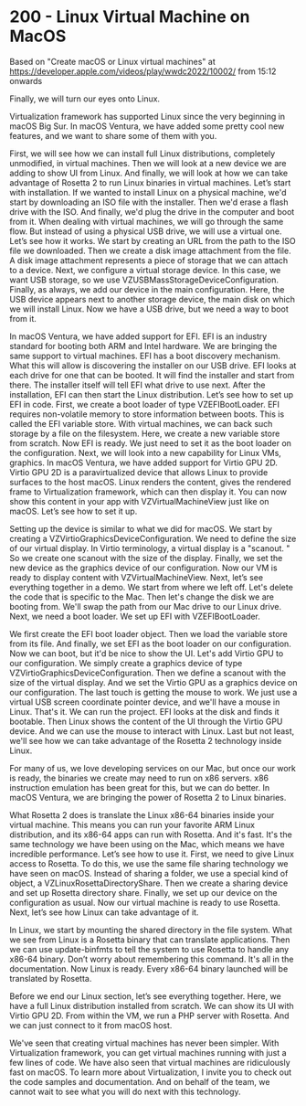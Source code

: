 # 200 - Linux Virtual Machine on MacOS
 
Based on "Create macOS or Linux virtual machines" at https://developer.apple.com/videos/play/wwdc2022/10002/ from 15:12 onwards 
 
Finally, we will turn our eyes onto Linux.
 
 Virtualization framework has supported Linux since the very beginning in macOS Big Sur.
 In macOS Ventura, we have added some pretty cool new features, and we want to share some of them with you.

First, we will see how we can install full Linux distributions, completely unmodified, in virtual machines.
 Then we will look at a new device we are adding to show UI from Linux.
 And finally, we will look at how we can take advantage of Rosetta 2 to run Linux binaries in virtual machines.
 Let’s start with installation.
 If we wanted to install Linux on a physical machine, we'd start by downloading an ISO file with the installer.
 Then we'd erase a flash drive with the ISO.
 And finally, we'd plug the drive in the computer and boot from it.
 When dealing with virtual machines, we will go through the same flow.
 But instead of using a physical USB drive, we will use a virtual one.
 Let’s see how it works.
 We start by creating an URL from the path to the ISO file we downloaded.
 Then we create a disk image attachment from the file.
 A disk image attachment represents a piece of storage that we can attach to a device.
 Next, we configure a virtual storage device.
 In this case, we want USB storage, so we use VZUSBMassStorageDeviceConfiguration.
 Finally, as always, we add our device in the main configuration.
 Here, the USB device appears next to another storage device, the main disk on which we will install Linux.
 Now we have a USB drive, but we need a way to boot from it.

In macOS Ventura, we have added support for EFI.
 EFI is an industry standard for booting both ARM and Intel hardware.
 We are bringing the same support to virtual machines.
 EFI has a boot discovery mechanism.
 What this will allow is discovering the installer on our USB drive.
 EFI looks at each drive for one that can be booted.
 It will find the installer and start from there.
 The installer itself will tell EFI what drive to use next.
 After the installation, EFI can then start the Linux distribution.
 Let’s see how to set up EFI in code.
 First, we create a boot loader of type VZEFIBootLoader.
 EFI requires non-volatile memory to store information between boots.
 This is called the EFI variable store.
 With virtual machines, we can back such storage by a file on the filesystem.
 Here, we create a new variable store from scratch.
 Now EFI is ready.
 We just need to set it as the boot loader on the configuration.
 Next, we will look into a new capability for Linux VMs, graphics.
 In macOS Ventura, we have added support for Virtio GPU 2D.
 Virtio GPU 2D is a paravirtualized device that allows Linux to provide surfaces to the host macOS.
 Linux renders the content, gives the rendered frame to Virtualization framework, which can then display it.
 You can now show this content in your app with VZVirtualMachineView just like on macOS.
 Let’s see how to set it up.

Setting up the device is similar to what we did for macOS.
 We start by creating a VZVirtioGraphicsDeviceConfiguration.
 We need to define the size of our virtual display.
 In Virtio terminology, a virtual display is a "scanout.
" So we create one scanout with the size of the display.
 Finally, we set the new device as the graphics device of our configuration.
 Now our VM is ready to display content with VZVirtualMachineView.
 Next, let’s see everything together in a demo.
 We start from where we left off.
 Let's delete the code that is specific to the Mac.
 Then let's change the disk we are booting from.
 We'll swap the path from our Mac drive to our Linux drive.
 Next, we need a boot loader.
 We set up EFI with VZEFIBootLoader.

We first create the EFI boot loader object.
 Then we load the variable store from its file.
 And finally, we set EFI as the boot loader on our configuration.
 Now we can boot, but it'd be nice to show the UI.
 Let's add Virtio GPU to our configuration.
 We simply create a graphics device of type VZVirtioGraphicsDeviceConfiguration.
 Then we define a scanout with the size of the virtual display.
 And we set the Virtio GPU as a graphics device on our configuration.
 The last touch is getting the mouse to work.
 We just use a virtual USB screen coordinate pointer device, and we'll have a mouse in Linux.
 That's it.
 We can run the project.
 EFI looks at the disk and finds it bootable.
 Then Linux shows the content of the UI through the Virtio GPU device.
 And we can use the mouse to interact with Linux.
 Last but not least, we'll see how we can take advantage of the Rosetta 2 technology inside Linux.

For many of us, we love developing services on our Mac, but once our work is ready, the binaries we create may need to run on x86 servers.
 x86 instruction emulation has been great for this, but we can do better.
 In macOS Ventura, we are bringing the power of Rosetta 2 to Linux binaries.

What Rosetta 2 does is translate the Linux x86-64 binaries inside your virtual machine.
 This means you can run your favorite ARM Linux distribution, and its x86-64 apps can run with Rosetta.
 And it's fast.
 It's the same technology we have been using on the Mac, which means we have incredible performance.
 Let’s see how to use it.
 First, we need to give Linux access to Rosetta.
 To do this, we use the same file sharing technology we have seen on macOS.
 Instead of sharing a folder, we use a special kind of object, a VZLinuxRosettaDirectoryShare.
 Then we create a sharing device and set up Rosetta directory share.
 Finally, we set up our device on the configuration as usual.
 Now our virtual machine is ready to use Rosetta.
 Next, let’s see how Linux can take advantage of it.

In Linux, we start by mounting the shared directory in the file system.
 What we see from Linux is a Rosetta binary that can translate applications.
 Then we can use update-binfmts to tell the system to use Rosetta to handle any x86-64 binary.
 Don’t worry about remembering this command.
 It's all in the documentation.
 Now Linux is ready.
 Every x86-64 binary launched will be translated by Rosetta.

Before we end our Linux section, let’s see everything together.
 Here, we have a full Linux distribution installed from scratch.
 We can show its UI with Virtio GPU 2D.
 From within the VM, we run a PHP server with Rosetta.
 And we can just connect to it from macOS host.

We've seen that creating virtual machines has never been simpler.
 With Virtualization framework, you can get virtual machines running with just a few lines of code.
 We have also seen that virtual machines are ridiculously fast on macOS.
 To learn more about Virtualization, I invite you to check out the code samples and documentation.
 And on behalf of the team, we cannot wait to see what you will do next with this technology.
